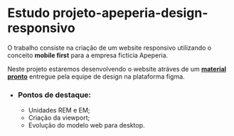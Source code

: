 <h1>Estudo projeto-apeperia-design-responsivo</h1>

O trabalho consiste na criação de um website responsivo utilizando o conceito <b>mobile first</b> para a empresa ficticia Apeperia.

Neste projeto estaremos desenvolvendo o website atráves de um <b><a href="https://www.figma.com/file/FidBn9f7BoBCoEs19EzbUD/Apeperia-Mobile-First?node-id=15%3A0"> material pronto</a></b> entregue pela equipe de design na plataforma figma.

<ul>
  <h3><li>Pontos de destaque:</li></h3>
  <ul>
    <li> Unidades REM e EM;</li>
    <li> Criação da viewport;</li>
    <li> Evolução do modelo web para desktop.</li>
  </ul>
</ul>
